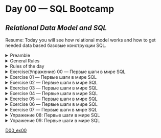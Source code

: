 # Day 00 — SQL Bootcamp

## _Relational Data Model and SQL_

Resume: Today you will see how relational model works and how to get needed data based базовые конструкции SQL.

<details>
<summary>  Preamble  </summary>

![D01_01](misc/images/D01_01.png)

Standards are everywhere, and Relational Databases are also under control as well :-). To be honest between us, more restricted SQL standards were at the beginning of 2000 years. Actually when the “Big Data” pattern was born, Relational Databases had their own way to realize this pattern and therefore standards are more... lightweight right now. 

![D01_02](misc/images/D01_02.png)

Please take a look at some SQL standards below and try to think about the future of Relational Databases.

|  |  |
| ------ | ------ |
| ![D01_03](misc/images/D01_03.png) | ![D01_04](misc/images/D01_04.png) |
| ![D01_05](misc/images/D01_05.png) | ![D01_06](misc/images/D01_06.png) |
| ![D01_07](misc/images/D01_07.png) | ![D01_08](misc/images/D01_08.png) |


</details>

<details>
<summary> General Rules </summary>

- Use this page as your only reference. Do not listen to rumors and speculations about how to prepare your solution.
- Убедись что используешь последнюю версию PostgreSQL (Make sure you are using the latest version of PostgreSQL.)
- Будет просто прекрасно если для написания SQL-скриптов ты будешь испльзовать ИДЕ (It is perfectly fine if you use the IDE to write source code (aka SQL script).)
- To be evaluated, your solution must be in your GIT repository.
- Your solutions will be evaluated by your peers.
- You should not leave any files in your directory other than those explicitly specified by the exercise instructions. It is recommended that you modify your `.gitignore' to avoid accidents.
- Got a question? Ask your neighbor to the right. Otherwise, try your neighbor on the left.
- Your reference manual: mates / Internet / Google. 
- Read the examples carefully. You may need things not specified in the topic.
- And may the SQL-Force be with you!
- Absolutely anything can be represented in SQL!Давай начнем и повеселимся (Let's get started and have fun!)

</details>

<details>
<summary> Rules of the day </summary>


 Please make sure you have your own database and access to it on your PostgreSQL cluster.
- Please download a [script](materials/model.sql) with Database Model here and apply the script to your database (you can use command line with psql or just run it through any IDE, for example DataGrip from JetBrains or pgAdmin from PostgreSQL community). 
- All tasks contain a list of Allowed and Denied sections with listed database options, database types, SQL constructions etc. Please have a look at the section before you start.
- Please have a look at the Logical View of our Database Model. 

![schema](misc/images/schema.png)


1. **pizzeria** table (Dictionary Table with available pizzerias)
- field **id** — primary key 
- field **name** — название пиццерии  
- field **rating** — average(средний) рейтинг пицерии (от 0 до 5)
2. **person** table (Dictionary Table with persons who loves pizza)
- field **id** — primary key
- field **name** — Имя  
- field **age** — возраст  
- field **gender** — пол  
- field **address** — адресс  
3. **menu** table (Dictionary Table with available menu and price for concrete pizza)
- field id — primary key
- field pizzeria_id — foreign key to pizzeria
- field pizza_name — name of pizza in pizzeria
- field price — price of concrete pizza
4. **person_visits** table (Operational Table with information about visits of pizzeria)
- field id — primary key
- field person_id — foreign key to person
- field pizzeria_id — foreign key to pizzeria
- field visit_date — date (for example 2022-01-01) of person visit 
5. **person_order** table (Operational Table with information about persons orders)
- field id — primary key
- field person_id — foreign key to person
- field menu_id — foreign key to menu
- field order_date — date (for example 2022-01-01) of person order 

People's visit(посещения) and people's order(заказы) are different entities and don't contain any correlation between data. For example, a customer can be in a restaurant (just looking at the menu) and at the same time place an order in another restaurant by phone or mobile application. Or another case, just be at home and again make a call with order without any visits.

</details>

<details>
<summary> Exercise(Упражение) 00 — Первые шаги в мире SQL  </summary>



| Упражение 00: First steps into SQL world |                                                                                                                          |
|---------------------------------------|--------------------------------------------------------------------------------------------------------------------------|
| Turn-in directory                     | ex00                                                                                                                     |
| Files to turn-in                      | `day00_ex00.sql`                                                                                 |
| **Allowed**                               |                                                                                                                          |
| Language                        | ANSI SQL                                                                                              |

Давай выполним наше первое задание. Создать выбоку через select в которой будет имена и возраст всех кто живет в городе Казань.
Please make a select statement which returns all person's names and person's ages from the city ‘Kazan’.  


</details>

<details>
<summary> Exercise 01 — Первые шаги в мире SQL   </summary> 


| Упражение 01: First steps into SQL world |                                                                                                                          |
|---------------------------------------|--------------------------------------------------------------------------------------------------------------------------|
| Turn-in directory                     | ex01                                                                                                                     |
| Files to turn-in                      | `day00_ex01.sql`                                                                                 |
| **Allowed**                               |                                                                                                                          |
| Language                        | ANSI SQL                                                                                              |

Через оператор select  который должен вернуть names, ages всех женщин из города ‘Kazan’. Результат должен быть **отсортирован** по имени.  
(statement - оператор, заявление)  


</details>

<details>
<summary>  Exercise 02 — Первые шаги в мире SQL     </summary> 


| Упражение 02: Первые шаги в мире SQL |                                                                                                                          |
|---------------------------------------|--------------------------------------------------------------------------------------------------------------------------|
| Turn-in directory                     | ex02                                                                                                                     |
| Files to turn-in                      | `day00_ex02.sql`                                                                                 |
| **Allowed**                               |                                                                                                                          |
| Language                        | ANSI SQL                                                                                              |

Please make 2 syntax different select запроса которые вернет список из таблицы `pizzeria` (pizzeria name and rating) с рейтингом от 3.5 до 5 (включительно) и **отсортировать результат** по рейтингу.
- the 1st select должен бытть основан на неравенствах  (<=, >=);
- the 2nd select с ключевым словом `BETWEEN`.  


</details>

<details>
<summary>  Exercise 03 — Первые шаги в мире SQL      </summary> 


| Упражение 03: Первые шаги в мире SQL |                                                                                                                          |
|---------------------------------------|--------------------------------------------------------------------------------------------------------------------------|
| Turn-in directory                     | ex03                                                                                                                     |
| Files to turn-in                      | `day00_ex03.sql`                                                                                 |
| **Allowed**                               |                                                                                                                          |
| Language                        | ANSI SQL                                                                                              |

Please make a select запрос который возвращает the person identifiers (без дублей) тех кто посетил пиццерию в период с 6 января 2022 по 9 января 2022 (включительно) или посетил пиццерию с индетификатором 2. Also включите сортировку clause by person identifier in **descending** mode(по убыванию).  


</details>

<details>
<summary>  Exercise 04 — Первые шаги в мире SQL     </summary> 


| Упражение 04: Первые шаги в мире SQL |                                                                                                                          |
|---------------------------------------|--------------------------------------------------------------------------------------------------------------------------|
| Turn-in directory                     | ex04                                                                                                                     |
| Files to turn-in                      | `day00_ex04.sql`                                                                                 |
| **Allowed**                               |                                                                                                                          |
| Language                        | ANSI SQL                                                                                              |

Please make a select запрос который вернет одно вычисленное поле которые называется   ‘person_information’ in one string like described (описываемый) in the next sample:

`Anna (age:16,gender:'female',address:'Moscow')`

Finally, please add the ordering clause by calculated column in **ascending** mode.
Please pay attention to the **quotation** marks in your formula! (обратите внимание на то что в формуле должны быть кавычки)  


</details>

<details>
<summary> Exercise 05 — Первые шаги в мире SQL       </summary> 


| Управжнение 05: Первые шаги в мире SQL |                                                                                                                          |
|---------------------------------------|--------------------------------------------------------------------------------------------------------------------------|
| Turn-in directory                     | ex05                                                                                                                     |
| Files to turn-in                      | `day00_ex05.sql`                                                                                 |
| **Allowed**                               |                                                                                                                          |
| Language                        | ANSI SQL                                                                                              |
| **Denied**   (запрещено использовать)                            |                                           
| SQL Syntax Construction                        | `IN`, any types of `JOINs`                                                                                              |

Напиши селект запрос который вернет имена людей () которые сделали заказ из меню с идентификаторами 13, 14 и 18, дата заказа должна быть 7 января 2022 года. 
Write a select statement that returns the names of people (based on an internal query in the `SELECT` clause) who placed orders for the menu with identifiers 13, 14, and 18, and the date of the orders should be January 7, 2022. Be careful with "Denied Section"(запрещенный раздел) before your work.

Please take a look at the pattern of internal query.

    SELECT 
	    (SELECT ... ) AS NAME  -- this is an internal query in a main SELECT clause
    FROM ...
    WHERE ...
    


</details>

<details>
<summary> Exercise 06 — Первые шаги в мире SQL      </summary> 



| Упражение 06:  |       First steps into SQL world                                                                                                                   |
|---------------------------------------|--------------------------------------------------------------------------------------------------------------------------|
| Turn-in directory                     | ex06                                                                                                                     |
| Files to turn-in                      | `day00_ex06.sql`                                                                                 |
| **Allowed**                               |                                                                                                                          |
| Language                        | ANSI SQL                                                                                              |
| **Denied**       (не используй)                        |                                           
| SQL Syntax Construction                        | `IN`, any types of `JOINs`                                                                                              |

Используя SQL-конструкцию из упражениия 05 и добавь новый вычисляемый столбец (назови его ‘check_name’) проверяющий запрос в пвсевдокоде в предложении `SELECT`   
Use the SQL construction from Exercise 05 and add a new calculated column (use column name ‘check_name’) with a check statement a pseudocode for this check is given below(ниже)) in the `SELECT` clause(предложении).

    if (person_name == 'Denis') then return true
        else return false


</details>

<details>
<summary>  Exercise 07 — Первые шаги в мире SQL    </summary> 



| Упражение 07: First steps into SQL world |                                                                                                                          |
|---------------------------------------|--------------------------------------------------------------------------------------------------------------------------|
| Turn-in directory                     | ex07                                                                                                                     |
| Files to turn-in                      | `day00_ex07.sql`                                                                                 |
| **Allowed**                               |                                                                                                                          |
| Language                        | ANSI SQL                                                                                              |

Let's apply data intervals to the `person` table.  
((*apply*)применение интервалов к таблице `person`  )
Please make an SQL statement that returns the identifiers of a person, the person's names, and the interval of the person's ages (set a name of a new calculated column as 'interval_info') based on the pseudo code below(базовый псевдокод представлен ниже).



    if (age >= 10 and age <= 20) then return 'interval #1'
    else if (age > 20 and age < 24) then return 'interval #2'
    else return 'interval #3'

And yes... please sort a result by ‘interval_info’ column in ascending mode.
И да... пожалуйтса отсортируй результат по столбцу ‘interval_info’ по возрастанию


</details>

<details>
<summary> Упражение 08: Первые шаги в мире SQL   </summary> 

| Упражение 08: Первые шаги в мире SQL |                                                                                                                          |
|---------------------------------------|--------------------------------------------------------------------------------------------------------------------------|
| Turn-in directory                     | ex08                                                                                                                     |
| Files to turn-in                      | `day00_ex08.sql`                                                                                 |
| **Allowed**                               |                                                                                                                          |
| Language                        | ANSI SQL                                                                                              |

Create an SQL statement that returns all columns from the `person_order` table with rows whose identifier is an even number. The result must be ordered by the returned identifier.  

Создать запрос который вернет все столбцы из таблицы `person_order` в чьих строках identifier это четное число.  Рузультат должен быть отсортирован по возрвращаемуму идентификатору


</details>

<details>
<summary> Упражение 09: Первые шаги в мире SQL   </summary> 

| Exercise 09: First steps into SQL world |                                                                                                                          |
|---------------------------------------|--------------------------------------------------------------------------------------------------------------------------|
| Turn-in directory                     | ex09                                                                                                                     |
| Files to turn-in                      | `day00_ex09.sql`                                                                                 |
| **Allowed**                               |                                                                                                                          |
| Language                        | ANSI SQL                                                                                              |
| **Denied**                               |                                           
| SQL Syntax Construction                        | any types of `JOINs`                                                                                              |


Please make a select statement that returns person names and pizzeria names based on the `person_visits` table with a visit date in a period from January 07 to January 09, 2022 (including all days) (based on an internal(внутренний) query in the `FROM' clause (предложении)).

Пожалуйста сделайте select запрос который вернет имена и названия пиццерий из таблицы `person_visits` где дата визита была в период с 7 января по 9 января 2022(включая эти дни) (основной  внутренний запрос в предложении `FROM')

Please take a look at the pattern of the final query.

```
    SELECT (...) AS person_name ,  -- this is an internal query in a main SELECT clause
            (...) AS pizzeria_name  -- this is an internal query in a main SELECT clause
    FROM (SELECT … FROM person_visits WHERE …) AS pv -- this is an internal query in a main FROM clause
    ORDER BY ...
```

Please add a **ordering** clause by person name in ascending mode and by pizzeria name in descending mode.

</details>

[D00_ex00](src/day00.sql)
